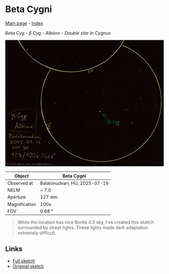 # Beta Cygni

[Main page](../index.md) - [Index](../pages/obj_index.md)

_Beta Cyg_ - _β Cyg_ - _Albiero_ - _Double star in Cygnus_  

![Beta Cygni](../img/beta-cyg-20250722.jpg)

Object | Beta Cygni
-|-
Observed at | Balatonudvari, HU, 2025-07-19
NELM | ~ 7.0
Aperture | 127 mm
Magnification | 100x
FOV | 0.68 °


> While the location has nice Bortle 4.5 sky, I've created
> this sketch surrounded by street lights. These lights made
> dark adaptation extremely difficult.

## Links

- [Full sketch](../img/m71-beta-cyg-20250722.jpg)
- [Original sketch](../scan/20250722_1.jpg)

